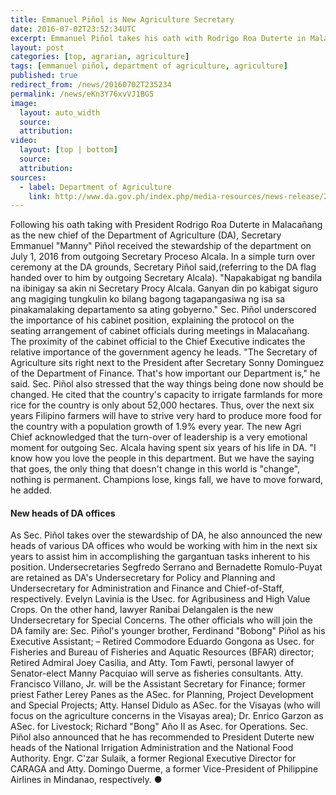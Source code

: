 ```yaml
---
title: Emmanuel Piñol is New Agriculture Secretary
date: 2016-07-02T23:52:34UTC
excerpt: Emmanuel Piñol takes his oath with Rodrigo Roa Duterte in Malacañang as the new chief of the Department of Agriculture on 1 July 2016.
layout: post
categories: [top, agrarian, agriculture]
tags: [emmanuel piñol, department of agriculture, agriculture]
published: true
redirect_from: /news/20160702T235234
permalink: /news/eKn3Y76xvVJ1BG5
image:
  layout: auto_width
  source: 
  attribution: 
video:
  layout: [top | bottom]
  source: 
  attribution: 
sources:
  - label: Department of Agriculture
    link: http://www.da.gov.ph/index.php/media-resources/news-release/2016-news-release/7907-sec-pinol-takes-over-agri-dept-announces-new-heads-of-da-offices
---
```


Following his oath taking with President Rodrigo Roa Duterte in Malacañang as the new chief of the Department of Agriculture (DA), Secretary Emmanuel "Manny" Piñol received the stewardship of the department on July 1, 2016 from outgoing Secretary Proceso Alcala.
In a simple turn over ceremony at the DA grounds, Secretary Piñol said,(referring to the DA flag handed over to him by outgoing Secretary Alcala). "Napakabigat ng bandila na ibinigay sa akin ni Secretary Procy Alcala. Ganyan din po kabigat siguro ang magiging tungkulin ko bilang bagong tagapangasiwa ng isa sa pinakamalaking departamento sa ating gobyerno."
Sec. Piñol underscored the importance of his cabinet position, explaining the protocol on the seating arrangement of cabinet officials during meetings in Malacañang. The proximity of the cabinet official to the Chief Executive indicates the relative importance of the government agency he leads.
"The Secretary of Agriculture sits right next to the President after Secretary Sonny Dominguez of the Department of Finance. That's how important our Department is," he said.
Sec. Piñol also stressed that the way things being done now should be changed. He cited that the country's capacity to irrigate farmlands for more rice for the country is only about 52,000 hectares. Thus, over the next six years Filipino farmers will have to strive very hard to produce more food for the country with a population growth of 1.9% every year.
The new Agri Chief acknowledged that the turn-over of leadership is a very emotional moment for outgoing Sec. Alcala having spent six years of his life in DA.
"I know how you love the people in this department. But we have the saying that goes, the only thing that doesn't change in this world is "change", nothing is permanent. Champions lose, kings fall, we have to move forward, he added.

#### New heads of DA offices

As Sec. Piñol takes over the stewardship of DA, he also announced the new heads of various DA offices who would be working with him in the next six years to assist him in accomplishing the gargantuan tasks inherent to his position.
Undersecretaries Segfredo Serrano and Bernadette Romulo-Puyat are retained as DA's Undersecretary for Policy and Planning and Undersecretary for Administration and Finance and Chief-of-Staff, respectively.
Evelyn Lavinia is the Usec. for Agribusiness and High Value Crops. On the other hand, lawyer Ranibai Delangalen is the new Undersecretary for Special Concerns.
The other officials who will join the DA family are: Sec. Piñol's younger brother, Ferdinand "Bobong" Piñol as his Executive Assistant; &ndash; Retired Commodore Eduardo Gongona as Usec. for Fisheries and Bureau of Fisheries and Aquatic Resources (BFAR) director; Retired Admiral Joey Casilia, and Atty. Tom Fawti, personal lawyer of Senator-elect Manny Pacquiao will serve as fisheries consultants.
Atty. Francisco Villano, Jr. will be the Assistant Secretary for Finance; former priest Father Lerey Panes as the ASec. for Planning, Project Development and Special Projects; Atty. Hansel Didulo as ASec. for the Visayas (who will focus on the agriculture concerns in the Visayas area); Dr. Enrico Garzon as ASec. for Livestock; Richard "Bong" Año II as Asec. for Operations.
Sec. Piñol also announced that he has recommended to President Duterte new heads of the National Irrigation Administration and the National Food Authority. Engr. C'zar Sulaik, a former Regional Executive Director for CARAGA and Atty. Domingo Duerme, a former Vice-President of Philippine Airlines in Mindanao, respectively. 
&#x25cf;


